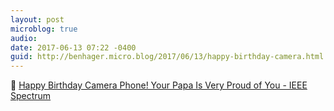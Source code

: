 ```yaml
---
layout: post
microblog: true
audio: 
date: 2017-06-13 07:22 -0400
guid: http://benhager.micro.blog/2017/06/13/happy-birthday-camera.html
---
```

📱 [Happy Birthday Camera Phone! Your Papa Is Very Proud of You - IEEE Spectrum](http://spectrum.ieee.org/view-from-the-valley/consumer-electronics/audiovideo/happy-birthday-camera-phone-your-papa-is-very-proud-of-you)

